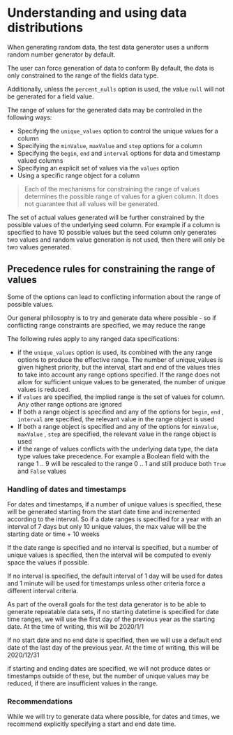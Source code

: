 # Understanding and using data distributions

When generating random data, the test data generator uses a uniform random number generator by default. 

The user can force generation of data to conform
By default, the data is only constrained to the range of the fields data type. 

Additionally, unless the `percent_nulls` option is used, the value `null` will not be generated for a field value.

The range of values for the generated data may be controlled in the following ways:
- Specifying the `unique_values` option to control the unique values for a column
- Specifying the `minValue`, `maxValue` and `step` options for a column
- Specifying the `begin`, `end` and `interval` options for data and timestamp valued columns
- Specifying an explicit set of values via the `values` option
- Using a specific range object for a column

> Each of the mechanisms for constraining the range of values determines the possible range of values
> for a given column. It does not guarantee that all values will be generated.

The set of actual values generated will be further constrained by the possible values of the underlying seed column. 
For example if a column is specified to have 10 possible values but the seed column only generates two values 
and random value generation is not used, then there will only be two values generated.

## Precedence rules for constraining the range of values

Some of the options can lead to conflicting information about the range of possible values. 
 
Our general philosophy is to try and generate data where possible - so if conflicting range constraints are specified, 
we may reduce the range

The following rules apply to any ranged data specifications:

- if the `unique_values` option is used, its combined with the any range options to produce the effective range. 
The number of unique_values is given highest priority, but the interval, start and end of the values tries to take 
into account any range options specified. If the range does not allow for sufficient unique values to be generated, 
the number of unique values is reduced. 
- if `values` are specified, the implied range is the set of values for column. Any other range options are ignored
- If both a range object is specified and any of the options for `begin`, `end` , `interval` are specified, 
the relevant value in the range object is used
- If both a range object is specified and any of the options for `minValue`, `maxValue` , `step` are specified, 
the relevant value in the range object is used
- if the range of values conflicts with the underlying data type, the data type values take precedence. For example 
a Boolean field with the range 1 .. 9 will be rescaled to the range 0 .. 1 and still produce both `True` and `False` 
values

### Handling of dates and timestamps

For dates and timestamps, if a number of unique values is specified, these will be generated starting from the start 
date time and incremented according to the interval. So if a date ranges is specified for a year with an interval of 7 
days but only 10 unique values, the max value will be the starting date or time + 10 weeks

If the date range is specified and no interval is specified, but a number of unique values is specified, then 
the interval will be computed to evenly space the values if possible.

If no interval is specified, the default interval of 1 day will be used for dates and 1 minute will be used for 
timestamps unless other criteria force a different interval criteria.

As part of the overall goals for the test data generator is to be able to generate repeatable data sets, 
if no starting datetime is specified for date time ranges, we will use the first day of the previous year as 
the starting date. At the time of writing, this will be 2020/1/1

If no start date and no end date is specified, then we will use a default end date of the last day of the previous year.
At the time of writing, this will be 2020/12/31

if starting and ending dates are specified, we will not produce dates or timestamps outside of these, but the number of 
unique values may be reduced, if there are insufficient values in the range.


### Recommendations

While we will try to generate data where possible, for dates and times, we recommend explicitly specifying a 
start and end date time. 

